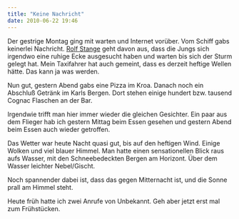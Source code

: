 ```yaml
---
title: "Keine Nachricht"
date: 2010-06-22 19:46
---
```

Der gestrige Montag ging mit warten und Internet vorüber. Vom Schiff gabs keinerlei Nachricht. [Rolf Stange](http://www.spitzbergen.de/) geht davon aus, dass die Jungs sich irgendwo eine ruhige Ecke ausgesucht haben und warten bis sich der Sturm gelegt hat. Mein Taxifahrer hat auch gemeint, dass es derzeit heftige Wellen hätte. Das kann ja was werden.

<!--more-->

Nun gut, gestern Abend gabs eine Pizza im Kroa. Danach noch ein Abschluß Getränk im Karls Bergen. Dort stehen einige hundert bzw. tausend Cognac Flaschen an der Bar.

Irgendwie trifft man hier immer wieder die gleichen Gesichter. Ein paar aus dem Flieger hab ich gestern Mittag beim Essen gesehen und gestern Abend beim Essen auch wieder getroffen.

Das Wetter war heute Nacht quasi gut, bis auf den heftigen Wind. Einige Wolken und viel blauer Himmel. Man hatte einen sensationellen Blick raus aufs Wasser, mit den Schneebedeckten Bergen am Horizont. Über dem Wasser leichter Nebel/Gischt.

Noch spannender dabei ist, dass das gegen Mitternacht ist, und die Sonne prall am Himmel steht.

Heute früh hatte ich zwei Anrufe von Unbekannt. Geh aber jetzt erst mal zum Frühstücken.
